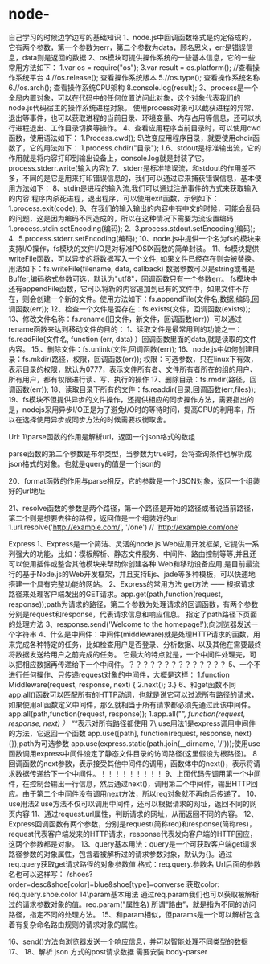 # node-
自己学习的时候边学边写的基础知识
1、node.js中回调函数格式是约定俗成的，它有两个参数，第一个参数为err，第二个参数为data，顾名思义，err是错误信息，data则是返回的数据
2、os模块可提供操作系统的一些基本信息，它的一些常用方法如下：
1.var os = require("os");
3.var result = os.platform(); //查看操作系统平台
4.//os.release(); 查看操作系统版本
5.//os.type(); 查看操作系统名称
6.//os.arch(); 查看操作系统CPU架构
8.console.log(result);
3、process是一个全局内置对象，可以在代码中的任何位置访问此对象，这个对象代表我们的node.js代码宿主的操作系统进程对象。
使用process对象可以截获进程的异常、退出等事件，也可以获取进程的当前目录、环境变量、内存占用等信息，还可以执行进程退出、工作目录切换等操作。
4、查看应用程序当前目录时，可以使用cwd函数，使用语法如下：
1.Process.cwd();
5\改变应用程序目录，就要使用chdir函数了，它的用法如下：
1.process.chdir("目录");
1.6、stdout是标准输出流，它的作用就是将内容打印到输出设备上，console.log就是封装了它。process.stderr.write(输入内容);
7、stderr是标准错误流，和stdout的作用差不多，不同的是它是用来打印错误信息的，我们可以通过它来捕获错误信息，基本使用方法如下：
8、stdin是进程的输入流,我们可以通过注册事件的方式来获取输入的内容
程序内杀死进程，退出程序，可以使用exit函数，示例如下：
1.process.exit(code);
9、在我们的输入输出的内容中有中文的时候，可能会乱码的问题，这是因为编码不同造成的，所以在这种情况下需要为流设置编码
1.process.stdin.setEncoding(编码);
2. 
3.process.stdout.setEncoding(编码);
4. 
5.process.stderr.setEncoding(编码);
10、node.js中提供一个名为fs的模块来支持I/O操作，fs模块的文件I/O是对标准POSIX函数的简单封装。
11、fs模块提供writeFile函数，可以异步的将数据写入一个文件, 如果文件已经存在则会被替换。用法如下：fs.writeFile(filename, data, callback)
数据参数可以是string或者是Buffer,编码格式参数可选，默认为"utf8"，回调函数只有一个参数err。
fs模块中还有appendFile函数，它可以将新的内容追加到已有的文件中，如果文件不存在，则会创建一个新的文件。使用方法如下：fs.appendFile(文件名,数据,编码,回调函数(err));
12、检查一个文件是否存在：fs.exists(文件，回调函数(exists));
13、修改文件名称：fs.rename(旧文件，新文件，回调函数(err)）可以通过rename函数来达到移动文件的目的：
1、读取文件是最常用到的功能之一：fs.readFile(文件名, function (err, data) ）回调函数里面的data,就是读取的文件内容。
15,、删除文件：fs.unlink(文件,回调函数(err));
16、node.js中如何创建目录：fs.mkdir(路径，权限，回调函数(err));
权限：可选参数，只在linux下有效，表示目录的权限，默认为0777，表示文件所有者、文件所有者所在的组的用户、所有用户，都有权限进行读、写、执行的操作
17、删除目录：fs.rmdir(路径，回调函数(err));
18、读取目录下所有的文件：fs.readdir(目录,回调函数(err,files));
19、fs模块不但提供异步的文件操作，还提供相应的同步操作方法，需要指出的是，nodejs采用异步I/O正是为了避免I/O时的等待时间，提高CPU的利用率，所以在选择使用异步或同步方法的时候需要权衡取舍。

Url:
1\parse函数的作用是解析url，返回一个json格式的数组

parse函数的第二个参数是布尔类型，当参数为true时，会将查询条件也解析成json格式的对象。也就是query的值是一个json的

20、format函数的作用与parse相反，它的参数是一个JSON对象，返回一个组装好的url地址

21、resolve函数的参数是两个路径，第一个路径是开始的路径或者说当前路径，第二个则是想要去往的路径，返回值是一个组装好的url
1.url.resolve('http://example.com/', '/one') // 'http://example.com/one'






Express
1、Express是一个简洁、灵活的node.js Web应用开发框架, 它提供一系列强大的功能，比如：模板解析、静态文件服务、中间件、路由控制等等,并且还可以使用插件或整合其他模块来帮助你创建各种 Web和移动设备应用,是目前最流行的基于Node.js的Web开发框架，并且支持Ejs、jade等多种模板，可以快速地搭建一个具有完整功能的网站。
2、Express的常用方法 get方法 —— 根据请求路径来处理客户端发出的GET请求。app.get(path,function(request, response));path为请求的路径，第二个参数为处理请求的回调函数，有两个参数分别是request和response，代表请求信息和响应信息。
指定了path路径下页面的处理方法
3、response.send('Welcome to the homepage!');向浏览器发送一个字符串
4、什么是中间件：中间件(middleware)就是处理HTTP请求的函数，用来完成各种特定的任务，比如检查用户是否登录、分析数据、以及其他在需要最终将数据发送给用户之前完成的任务。 它最大的特点就是，一个中间件处理完，可以把相应数据再传递给下一个中间件。？？？？？？？？？？？？？？
5、一个不进行任何操作、只传递request对象的中间件，大概是这样：
1.function Middleware(request, response, next) { 
2.next();
3.}
6、和get函数不同app.all()函数可以匹配所有的HTTP动词，也就是说它可以过滤所有路径的请求，如果使用all函数定义中间件，那么就相当于所有请求都必须先通过此该中间件。app.all(path,function(request, response));
1.app.all("*", function(request, response, next) ）  “*“表示对所有路径都使用
7\ use用法1是express调用中间件的方法，它返回一个函数
app.use([path], function(request, response, next){});path为可选参数
app.use(express.static(path.join(__dirname, '/')));使用use函数调用express中间件设定了静态文件目录的访问路径(这里假设为根路径)。
8回调函数的next参数，表示接受其他中间件的调用，函数体中的next()，表示将请求数据传递给下一个中间件。！！！！！！！！！
9、上面代码先调用第一个中间件，在控制台输出一行信息，然后通过next()，调用第二个中间件，输出HTTP回应。由于第二个中间件没有调用next方法，所以req对象就不再向后传递了。
10、use用法2 use方法不仅可以调用中间件，还可以根据请求的网址，返回不同的网页内容
11、通过request.url属性，判断请求的网址，从而返回不同的内容。
12、Express回调函数有两个参数，分别是request(简称req)和response(简称res)，request代表客户端发来的HTTP请求，response代表发向客户端的HTTP回应，这两个参数都是对象。
13、query基本用法：query是一个可获取客户端get请求路径参数的对象属性，包含着被解析过的请求参数对象，默认为{}。通过req.query获取get请求路径的对象参数值   格式：req.query.参数名
Url后面的参数名也可以这样写： /shoes?order=desc&shoe[color]=blue&shoe[type]=converse
获取color: req.query.shoe.color
14\param基本用法  通过req.param我们也可以获取被解析过的请求参数对象的值。req.param("属性名)
所谓“路由”，就是指为不同的访问路径，指定不同的处理方法。
15、和param相似，但params是一个可以解析包含着有复杂命名路由规则的请求对象的属性。

16、send()方法向浏览器发送一个响应信息，并可以智能处理不同类型的数据
17、
18、解析 json 方式的post请求数据  需要安装 body-parser







